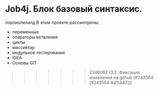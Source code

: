 
# Job4j. Блок базовый синтаксис.
лорлиолилилд
В этом проекте рассмотрены: 
- переменные
- операторы ветвления
- циклы
- массивтар
- модульное тестирование
- IDEA
- Основы GIT
>>>>>>> 23d6062 (3.3. Фиксация изменений на github [#243564  [#243564 #411447]])
